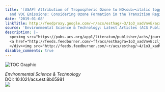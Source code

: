 ```yaml
---
title: '[ASAP] Attribution of Tropospheric Ozone to NO<sub><italic toggle="yes">x</italic></sub>
  and VOC Emissions: Considering Ozone Formation in the Transition Regime'
date: '2019-01-08'
linkTitle: http://feedproxy.google.com/~r/acs/esthag/~3/1o3_xadVnvE/acs.est.8b05981
source: 'Environmental Science & Technology: Latest Articles (ACS Publications)'
description: |-
  <p><img src="https://pubs.acs.org/appl/literatum/publisher/achs/journals/content/esthag/0/esthag.ahead-of-print/acs.est.8b05981/20190108/images/medium/es-2018-05981k_0005.gif" alt="TOC Graphic"/></p><div><cite>Environmental Science & Technology</cite></div><div>DOI: 10.1021/acs.est.8b05981</div><div class="feedflare">
  <a href="http://feeds.feedburner.com/~ff/acs/esthag?a=1o3_xadVnvE:zljU-g9-Ncw:yIl2AUoC8zA"><img src="http://feeds.feedburner.com/~ff/acs/esthag?d=yIl2AUoC8zA" border="0"></img></a>
  </div><img src="http://feeds.feedburner.com/~r/acs/esthag/~4/1o3_xadVnvE" height="1" width="1" ...
disable_comments: true
---
```

<p><img src="https://pubs.acs.org/appl/literatum/publisher/achs/journals/content/esthag/0/esthag.ahead-of-print/acs.est.8b05981/20190108/images/medium/es-2018-05981k_0005.gif" alt="TOC Graphic"/></p><div><cite>Environmental Science & Technology</cite></div><div>DOI: 10.1021/acs.est.8b05981</div><div class="feedflare">
<a href="http://feeds.feedburner.com/~ff/acs/esthag?a=1o3_xadVnvE:zljU-g9-Ncw:yIl2AUoC8zA"><img src="http://feeds.feedburner.com/~ff/acs/esthag?d=yIl2AUoC8zA" border="0"></img></a>
</div><img src="http://feeds.feedburner.com/~r/acs/esthag/~4/1o3_xadVnvE" height="1" width="1" ...